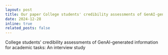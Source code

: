 ```yaml
---
layout: post
title: Our paper College students' credibility assessments of GenAI-generated information for academic tasks: An interview study has been accepted for publication.
date: 2024-12-28
inline: true
related_posts: false
---
```


College students' credibility assessments of GenAI-generated information for academic tasks: An interview study
